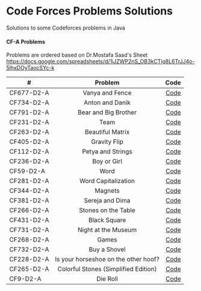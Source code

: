 # Code Forces Problems Solutions
Solutions to some Codeforces problems in Java
#### CF-A Problems
Problems are ordered based on Dr.Mostafa Saad's Sheet
https://docs.google.com/spreadsheets/d/1iJZWP2nS_OB3kCTjq8L6TrJJ4o-5lhxDOyTaocSYc-k


| #             | Problem       | Code  |
| ------------- |:-------------:| -----:|
|CF677-D2-A| Vanya and Fence|[Code](https://github.com/yrezzat/Codeforces-Problems-Solutions/blob/master/src/Problems/VanyaAndFence.java)|
|CF734-D2-A|Anton and Danik |[Code]()|
|CF791-D2-A|Bear and Big Brother |[Code]()|
|CF231-D2-A|Team |[Code]()|
|CF263-D2-A|Beautiful Matrix |[Code]()|
|CF405-D2-A|Gravity Flip |[Code]()|
|CF112-D2-A|Petya and Strings |[Code]()|
|CF236-D2-A|Boy or Girl |[Code]()|
|CF59-D2-A|Word |[Code]()|
|CF281-D2-A|Word Capitalization |[Code]()|
|CF344-D2-A|Magnets |[Code]()|
|CF381-D2-A|Sereja and Dima |[Code]()|
|CF266-D2-A|Stones on the Table |[Code]()|
|CF431-D2-A|Black Square |[Code]()|
|CF731-D2-A|Night at the Museum|[Code]()|
|CF268-D2-A|Games |[Code]()|
|CF732-D2-A|Buy a Shovel |[Code]()|
|CF228-D2-A|Is your horseshoe on the other hoof? |[Code]()|
|CF265-D2-A|Colorful Stones (Simplified Edition) |[Code]()|
|CF9-D2-A|Die Roll |[Code]()|
